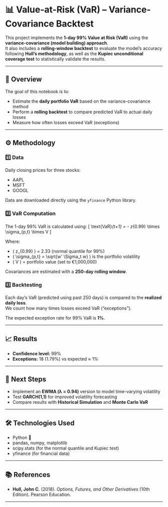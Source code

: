 # 📊 Value-at-Risk (VaR) – Variance-Covariance Backtest

This project implements the **1-day 99% Value at Risk (VaR)** using the **variance-covariance (model building) approach**.  
It also includes a **rolling-window backtest** to evaluate the model’s accuracy following **Hull’s methodology**, as well as the **Kupiec unconditional coverage test** to statistically validate the results.

---

## 🧠 Overview

The goal of this notebook is to:
- Estimate the **daily portfolio VaR** based on the variance-covariance method  
- Perform a **rolling backtest** to compare predicted VaR to actual daily losses  
- Measure how often losses exceed VaR (exceptions)  


---

## ⚙️ Methodology

### 1️⃣ Data
Daily closing prices for three stocks:
- AAPL  
- MSFT  
- GOOGL  

Data are downloaded directly using the `yfinance` Python library.

### 2️⃣ VaR Computation
The 1-day 99% VaR is calculated using:
\[
\text{VaR}_{t+1} = - z_{0.99} \times \sigma_{p,t} \times V
\]

Where:
- \( z_{0.99} \) = 2.33 (normal quantile for 99%)
- \( \sigma_{p,t} = \sqrt{w' \Sigma_t w} \) is the portfolio volatility
- \( V \) = portfolio value (set to €1,000,000)

Covariances are estimated with a **250-day rolling window**.

### 3️⃣ Backtesting
Each day’s VaR (predicted using past 250 days) is compared to the **realized daily loss**.  
We count how many times losses exceed VaR (“exceptions”).

The expected exception rate for 99% VaR is **1%**.

---

## 📈 Results

- **Confidence level:** 99%  
- **Exceptions:** 18 (1.79%) vs expected ≈ 1%  



---

## 🧩 Next Steps

- Implement an **EWMA (λ = 0.94)** version to model time-varying volatility  
- Test **GARCH(1,1)** for improved volatility forecasting  
- Compare results with **Historical Simulation** and **Monte Carlo VaR**

---

## 🛠️ Technologies Used
- Python 🐍  
- pandas, numpy, matplotlib  
- scipy.stats (for the normal quantile and Kupiec test)  
- yfinance (for financial data)

---

## 📚 References
- **Hull, John C.** (2018). *Options, Futures, and Other Derivatives* (10th Edition). Pearson Education.  
---


